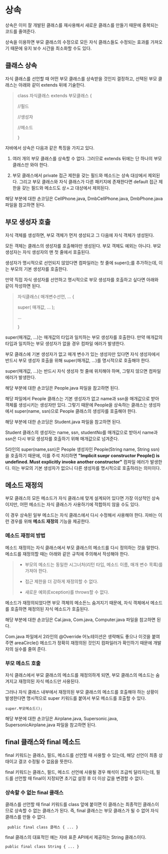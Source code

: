 # 상속
상속은 이미 잘 개발된 클래스를 재사용해서 새로운 클래스를 만들기 때문에 중복되는 코드를 줄여준다.

상속을 이용하면 부모 클래스의 수정으로 모든 자식 클래스들도 수정되는 효과를 가져오기 때문에 유지 보수 시간을 최소화할 수도 있다.

## 클래스 상속
자식 클래스를 선언할 때 어떤 부모 클래스를 상속받을 것인지 결정하고, 선택된 부모 클래스는 아래와 같이 extends 뒤에 기술한다.

> class 자식클래스 extends 부모클래스 {
>
> //필드
>
> //생성자
>
> //메소드
>
> }

자바에서 상속은 다음과 같은 특징을 가지고 있다.

1. 여러 개의 부모 클래스를 상속할 수 없다. 그러므로 extends 뒤에는 단 하나의 부모 클래스만 와야 한다.

2. 부모 클래스에서 private 접근 제한을 갖는 필드와 메소드는 상속 대상에서 제외된다. 그리고 부모 클래스와 자식 클래스가 다른 패키지에 존재한다면 default 접근 제한을 갖는 필드와 메소드도 상ㅅ고 대상에서 제외된다.

해당 부분에 대한 손코딩은 CellPhone.java, DmbCellPhone.java, DmbPhone.java 파일을 참고하면 된다.

## 부모 생성자 호출
자식 객체를 생성하면, 부모 객체가 먼저 생성되고 그 다음에 자식 객체가 생성된다.

모든 객체는 클래스의 생성자를 호출해야만 생성된다. 부모 객체도 예외는 아니다. 부모 생성자는 자식 생성자의 맨 첫 줄에서 호출된다.

생성자가 명시적으로 선언되지 않았다면 컴파일러는 첫 줄에 super();를 추가하는데, 이는 부모의 기본 생성자를 호출한다.

만약 직접 자식 생성자를 선언하고 명시적으로 부모 생성자를 호출하고 싶다면 아래와 같이 작성하면 된다.

> 자식클래스( 매개변수선언, ...  {
>
>   super( 매개값, ... );
>
>   ...
>
> }

super(매개값, ...)는 매개값의 타입과 일치하는 부모 생성자를 호출한다. 만약 매개값의 타입과 일치하는 부모 생성자가 없을 경우 컴파일 에러가 발생한다.

부모 클래스에 기본 생성자가 없고 매개 변수가 있는 생성자만 있다면 자식 생성자에서 반드시 부모 생성자 호출을 위해 super(매개값, ...)를 명시적으로 호출해야 한다.

super(매개값, ...)는 반드시 자식 생성자 첫 줄에 위치해야 하며, 그렇지 않으면 컴파일 에러가 발생한다.

해당 부분에 대한 손코딩은 People.java 파일을 참고하면 된다.

해당 파일에서 People 클래스는 기본 생성자가 없고 name과 ssn을 매개값으로 받아 객체를 생성시키는 생성자만 있다. 그렇기 때문에 People을 상속하는 클래스는 생성자에서 super(name, ssn)으로 People 클래스의 생성자를 호출해야 한다.

해당 부분에 대한 손코딩은 Student.java 파일을 참고하면 된다.

Student 클래스의 생성자는 name, ssn, studentNo를 매개값으로 받아서 name과 ssn은 다시 부모 생성자를 호출하기 위해 매개값으로 넘겨준다.

5라인의 super(name,ssn)은 People 생성자인 People(String name, String ssn)을 호출하기 때문에, 이를 주석 처리하면 **"Implicit suepr constructor People() is undefined. Must explicitly invoke another constructor"** 컴파일 에러가 발생한다. 이는 부모의 기본 생성자가 없으니 다른 생성자를 명시적으로 호출하라는 의미이다. 

## 메소드 재정의
부모 클래스의 모든 메소드가 자식 클래스에 맞게 설계되어 있다면 가장 이상적인 상속이지만, 어떤 메소드는 자식 클래스가 사용하기에 적합하지 않을 수도 있다.

이 경우 상속된 일부 메소드는 자식 클래스에서 다시 수정해서 사용해야 한다. 자바는 이런 경우를 위해 **메소드 재정의** 기능을 제공한다.

### 메소드 재정의 방법
메소드 재정의는 자식 클래스에서 부모 클래스의 메소드를 다시 정의하는 것을 말한다. 메소드를 재정의할 때는 아래와 같은 규칙에 주의해서 작성해야 한다.

> - 부모의 메소드는 동일한 시그너처(리턴 타입, 메소드 이름, 매개 변수 목록)를 가져야 한다.
>
> - 접근 제한을 더 강하게 재정의할 수 없다.
>
> - 새로운 예외(Exception)를 throws할 수 없다.

메소드가 재정의되었다면 부모 객체의 메소든느 숨겨지기 때문에, 자식 객체에서 메소드를 호출하면 재정의된 자식 메소드가 호출된다.

해당 부분에 대한 손코딩은 Cal.java, Com.java, Computer.java 파일을 참고하면 된다.

Com.java 파일에서 2라인의 @Override 어노테이션은 생략해도 좋으나 이것을 붙여주면 areaCircle() 메소드가 정확히 재정의된 것인지 컴파일러가 확인하기 때문에 개발자의 실수를 줄여 준다.

### 부모 메소드 호출
자식 클래스에서 부모 클래스의 메소드를 재정의하게 되면, 부모 클래스의 메소드는 숨겨지고 재정의된 자식 메소드만 사용된다.

그러나 자식 클래스 내부에서 재정의된 부모 클래스의 메소드를 호출해야 하는 상황이 발생한다면 명시적으로 super 키워드를 붙여서 부모 메소드를 호출할 수 있다.

``super.부모메소드();``

해당 부분에 대한 손코딩은 Airplane.java, Supersonic.java, SupersonicAirplane.java 파일을 참고하면 된다.

## final 클래스와 final 메소드
final 키워드는 클래스, 필드, 메소드를 선언할 때 사용할 수 있는데, 해당 선언이 최종 상태이고 결코 수정될 수 없음을 뜻한다.

final 키워드는 클래스, 필드, 메소드 선언에 사용될 경우 해석이 조급씩 달라지는데, 필드를 선언할 때 final이 지정되면 초기값 설정 후 더 이상 값을 변경할 수 없다.

### 상속할 수 없는 final 클래스
클래스를 선언할 때 final 키워드를 class 앞에 붙이면 이 클래스는 최종적인 클래스이므로 상속할 수 없는 클래스가 된다. 즉, final 클래스는 부모 클래스가 될 수 없어 자식 클래스를 만들 수 없다.

`` public final class 클래스 { ... }``

final 클래스의 대표적인 예는 자바 표준 API에서 제공하는 String 클래스이다.

``public final class String { ... }``
